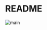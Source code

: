 
# README

![main](https://github.com/ajprod5555/yx439556/actions/workflows/main.yml/badge.svg?branch=yxatt456)
